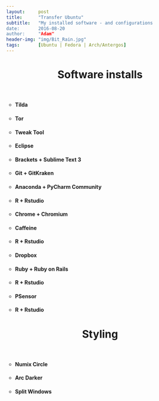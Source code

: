 ```yaml
---
layout:     post
title:      "Transfer Ubuntu"
subtitle:   "My installed software - and configurations
date:       2016-08-20
author:     "Adam"
header-img: "img/Bit_Rain.jpg"
tags:		[Ubuntu | Fedora | Arch/Antergos]
---
```


<h1><center> Software installs </center></h1>
<br>
<ul style="list-style-type:circle">
 <li><h4> Tilda </h4></li>
 <li><h4> Tor </h4></li>
 <li><h4> Tweak Tool </h4></li>
 <li><h4> Eclipse</h4></li>
 <li><h4> Brackets + Sublime Text 3</h4></li>
 <li><h4> Git + GitKraken</h4></li>
 <li><h4> Anaconda + PyCharm Community</h4></li>
 <li><h4> R + Rstudio </h4></li>
 <li><h4> Chrome + Chromium </h4></li>
 <li><h4> Caffeine </h4></li>
 <li><h4> R + Rstudio </h4></li>
 <li><h4> Dropbox </h4></li>
 <li><h4> Ruby + Ruby on Rails </h4></li>
 <li><h4> R + Rstudio </h4></li>
 <li><h4> PSensor </h4></li>
 <li><h4> R + Rstudio </h4></li>
</ul>

<h1><center> Styling </center></h1>
<br>
<ul style="list-style-type:circle">
 <li><h4> Numix Circle </h4></li>
 <li><h4> Arc Darker</h4></li>
 <li><h4> Split Windows </h4></li>
</ul>
